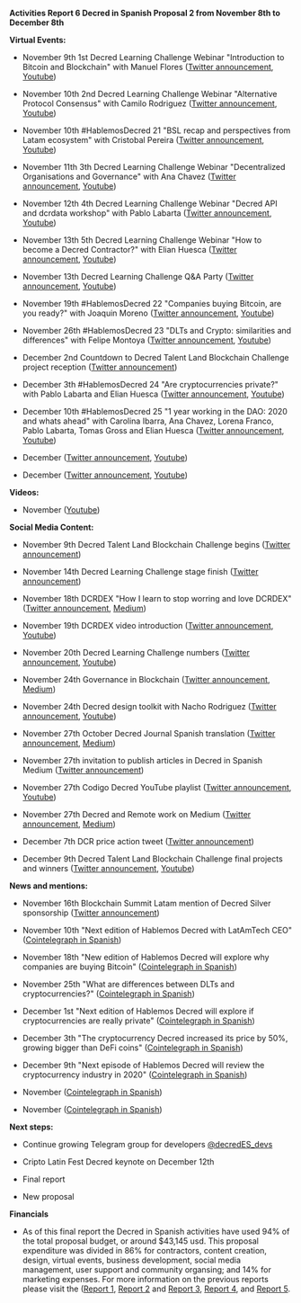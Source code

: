 **Activities Report 6 Decred in Spanish Proposal 2 from November 8th to December 8th**

**Virtual Events:**

-  November 9th 1st Decred Learning Challenge Webinar "Introduction to Bitcoin and Blockchain" with Manuel Flores ([Twitter announcement](https://twitter.com/Decred_ES/status/1325908617770512385), [Youtube](https://youtu.be/epZY2put3zQ))

-  November 10th 2nd Decred Learning Challenge Webinar "Alternative Protocol Consensus" with Camilo Rodriguez ([Twitter announcement](https://twitter.com/Decred_ES/status/1326274399243218944), [Youtube](https://youtu.be/rTjVKqKLI1w))

-  November 10th #HablemosDecred 21 "BSL recap and perspectives from Latam ecosystem" with Cristobal Pereira ([Twitter announcement](https://twitter.com/Decred_ES/status/1326279642169348096), [Youtube](https://youtu.be/sTaghDgY5k8))

-  November 11th 3th Decred Learning Challenge Webinar "Decentralized Organisations and Governance" with Ana Chavez ([Twitter announcement](https://twitter.com/Decred_ES/status/1326633190442868737), [Youtube](https://youtu.be/8GwzMhoEyO4))

-  November 12th 4th Decred Learning Challenge Webinar "Decred API and dcrdata workshop" with Pablo Labarta ([Twitter announcement](https://twitter.com/Decred_ES/status/1327000676505948166), [Youtube](https://youtu.be/uuYf8Z28TcA))

-  November 13th 5th Decred Learning Challenge Webinar "How to become a Decred Contractor?" with Elian Huesca ([Twitter announcement](https://twitter.com/Decred_ES/status/1327347110455480321), [Youtube](https://youtu.be/kqbejo0sA5c))

-  November 13th Decred Learning Challenge Q&A Party ([Twitter announcement](https://twitter.com/Decred_ES/status/1327357791967846401), [Youtube]())

-  November 19th #HablemosDecred 22 "Companies buying Bitcoin, are you ready?" with Joaquin Moreno ([Twitter announcement](https://twitter.com/Decred_ES/status/1328819770876162049), [Youtube](https://youtu.be/N2hxP8I6hbM))

-  November 26th #HablemosDecred 23 "DLTs and Crypto: similarities and differences" with Felipe Montoya ([Twitter announcement](https://twitter.com/Decred_ES/status/1331372082354130946), [Youtube](https://youtu.be/tu5OqKQhSbk))

-  December 2nd Countdown to Decred Talent Land Blockchain Challenge project reception ([Twitter announcement](https://twitter.com/Decred_ES/status/1334195734716018691))

-  December 3th #HablemosDecred 24 "Are cryptocurrencies private?" with Pablo Labarta and Elian Huesca ([Twitter announcement](https://twitter.com/Decred_ES/status/1333896288279080961), [Youtube](https://youtu.be/Uv_fnF5M8nk))

-  December 10th #HablemosDecred 25 "1 year working in the DAO: 2020 and whats ahead" with Carolina Ibarra, Ana Chavez, Lorena Franco, Pablo Labarta, Tomas Gross and Elian Huesca ([Twitter announcement](https://twitter.com/Decred_ES/status/1336710415410204672), [Youtube](https://youtu.be/ldddE_mNSM4))

-  December ([Twitter announcement](), [Youtube]())

-  December ([Twitter announcement](), [Youtube]())



**Videos:**

-  November ([Youtube]())

**Social Media Content:**

-  November 9th Decred Talent Land Blockchain Challenge begins ([Twitter announcement](https://twitter.com/Decred_ES/status/1325817130978340868))

-  November 14th Decred Learning Challenge stage finish ([Twitter announcement](https://twitter.com/Decred_ES/status/1327723903955984385))

-  November 18th DCRDEX "How I learn to stop worring and love DCRDEX" ([Twitter announcement](https://twitter.com/Decred_ES/status/1329171430165065730), [Medium](https://medium.com/decred-es/c%C3%B3mo-aprend%C3%AD-a-dejar-de-preocuparme-y-amar-el-dcrdex-74e4ecf7bf70))

-  November 19th DCRDEX video introduction ([Twitter announcement](https://twitter.com/Decred_ES/status/1329434144858902528), [Youtube](https://youtu.be/TG6hXT4Ev_Q))

-  November 20th Decred Learning Challenge numbers ([Twitter announcement](https://twitter.com/Decred_ES/status/1329952687245430787), [Youtube](https://www.youtube.com/playlist?list=PLHZZTXR_CIhJrZHnf3xgUrF6EdNsuG_Qa))

-  November 24th Governance in Blockchain ([Twitter announcement](https://twitter.com/Decred_ES/status/1331257851386408960), [Medium](https://medium.com/decred-es/gobernanza-en-blockchain-parte-uno-769ea44eff1d))

-  November 24th Decred design toolkit with Nacho Rodriguez ([Twitter announcement](https://twitter.com/Decred_ES/status/1331329575935225858), [Youtube](https://youtu.be/czqQTw4VNBM))

-  November 27th October Decred Journal Spanish translation ([Twitter announcement](https://twitter.com/Decred_ES/status/1332372854038532096), [Medium](https://medium.com/decred-es/revista-decred-octubre-2020-6046236fc0c1))

-  November 27th invitation to publish articles in Decred in Spanish Medium ([Twitter announcement](https://twitter.com/Decred_ES/status/1332429047155073024))

-  November 27th Codigo Decred YouTube playlist ([Twitter announcement](https://twitter.com/Decred_ES/status/1332474332946305024), [Youtube](https://www.youtube.com/playlist?list=PLHZZTXR_CIhKL5I-4wAiBZcciZk-dW5Jn))

-  November 27th Decred and Remote work on Medium ([Twitter announcement](https://twitter.com/Decred_ES/status/1332534707666493442), [Medium](https://medium.com/decred-es/hablemos-decred-sobre-el-proyecto-y-sobre-el-trabajo-remoto-e5a2510364ae))

-  December 7th DCR price action tweet ([Twitter announcement](https://twitter.com/Decred_ES/status/1335942039704391680))

-  December 9th Decred Talent Land Blockchain Challenge final projects and winners ([Twitter announcement](https://twitter.com/Decred_ES/status/1336771446362808320), [Youtube](https://youtu.be/CQTitBVUMMY))


**News and mentions:**

-   November 16th Blockchain Summit Latam mention of Decred Silver sponsorship ([Twitter announcement](https://twitter.com/BlockSummitLA/status/1328325977726988288))

-   November 10th "Next edition of Hablemos Decred with LatAmTech CEO" ([Cointelegraph in Spanish](https://es.cointelegraph.com/news/next-edition-of-hablemos-decred-will-feature-latamtechs-ceo))

-   November 18th "New edition of Hablemos Decred will explore why companies are buying Bitcoin" ([Cointelegraph in Spanish](https://es.cointelegraph.com/news/new-edition-of-hablemos-decred-will-deal-with-the-topic-of-companies-buying-bitcoin))

-   November 25th "What are differences between DLTs and cryptocurrencies?" ([Cointelegraph in Spanish](https://es.cointelegraph.com/news/what-are-the-differences-between-dlt-and-cryptocurrencies))

-   December 1st "Next edition of Hablemos Decred will explore if cryptocurrencies are really private" ([Cointelegraph in Spanish](https://es.cointelegraph.com/news/next-edition-of-lets-talk-decred-will-focus-on-cryptocurrencies-and-privacy))

-   December 3th "The cryptocurrency Decred increased its price by 50%, growing bigger than DeFi coins" ([Cointelegraph in Spanish](https://es.cointelegraph.com/news/the-decred-cryptocurrency-increased-by-50-and-surpassed-defi-coins))

-   December 9th "Next episode of Hablemos Decred will review the cryptocurrency industry in 2020" ([Cointelegraph in Spanish](https://es.cointelegraph.com/news/next-episode-of-hablemos-decred-will-review-what-happened-in-2020))

-   November ([Cointelegraph in Spanish]())

-   November ([Cointelegraph in Spanish]())

**Next steps:**

- Continue growing Telegram group for developers [@decredES_devs](https://t.me/decredES_devs)

- Cripto Latin Fest Decred keynote on December 12th 

- Final report 

- New proposal  


**Financials**

- As of this final report the Decred in Spanish activities have used 94% of the total proposal budget, or around $43,145 usd. This proposal expenditure was divided in 86% for contractors, content creation, design, virtual events, business development, social media management, user support and community organsing; and 14% for marketing expenses. For more information on the previous reports please visit the ([Report 1](https://www.reddit.com/r/decred/comments/hn4sve/activities_report_decred_en_espa%C3%B1ol_proposal_2/), [Report 2](https://www.reddit.com/r/decred/comments/i7ue8h/activities_report_decred_en_espa%C3%B1ol_proposal_2/) and [Report 3](https://www.reddit.com/r/decred/comments/ip0uke/activities_report_3_decred_en_espa%C3%B1ol_proposal_2/), [Report 4](), and [Report 5](https://github.com/DecredES/Monthly_reports/blob/master/Report_5.md).
